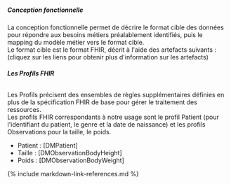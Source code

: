 ##### Conception fonctionnelle

La conception fonctionnelle permet de décrire le format cible des données pour répondre aux besoins métiers préalablement identifiés, puis le mapping du modèle métier vers le format cible.  
Le format cible est le format FHIR, décrit à l'aide des artefacts suivants :
(cliquez sur les liens pour obtenir plus d'information sur les artefacts)

###### **Les Profils FHIR**
Les Profils précisent des ensembles de règles supplémentaires définies en plus de la spécification FHIR de base pour 
gérer le traitement des ressources.  
Les profils FHIR correspondants à notre usage sont le profil Patient (pour l'identifiant du patient, le genre et la date de naissance) 
et les profils Observations pour la taille, le poids.

  * Patient : [DMPatient]
  * Taille : [DMObservationBodyHeight]
  * Poids : [DMObservationBodyWeight] 
  

{% include markdown-link-references.md %}